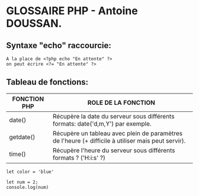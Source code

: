 # GLOSSAIRE PHP - Antoine DOUSSAN.


## Syntaxe "echo" raccourcie:
```
A la place de <?php echo "En attente" ?>
on peut écrire <?= "En attente" ?>
```

## Tableau de fonctions:
FONCTION PHP | ROLE DE LA FONCTION
------------ | -------------------
date() | Récupère la date du serveur sous différents formats: date('d,m,Y') par exemple.
getdate() | Récupère un tableau avec plein de paramètres de l'heure (+ difficile à utiliser mais peut servir).
time() | Récupère l'heure du serveur sous différents formats ? ('H:i:s' ?)













`let color = 'blue'`

```
let num = 2;
console.log(num)
```